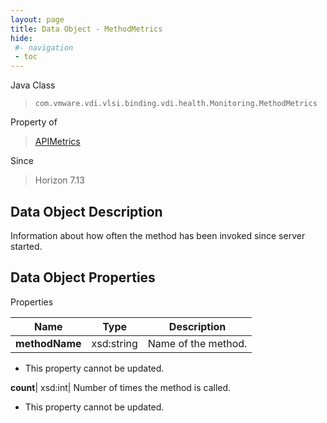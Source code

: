 ```yaml
---
layout: page
title: Data Object - MethodMetrics
hide:
 #- navigation
 - toc
---
```






Java Class  
> `com.vmware.vdi.vlsi.binding.vdi.health.Monitoring.MethodMetrics`

Property of  
> [APIMetrics](vdi.health.Monitoring.APIMetrics.md#field_detail)

Since  
> Horizon 7.13


## Data Object Description 

Information about how often the method has been invoked since server started. 

## Data Object Properties

Properties

Name |  Type |  Description   
---|---|---  
**methodName**|  xsd:string|  Name of the method.   


 * This property cannot be updated.

  
**count**|  xsd:int|  Number of times the method is called.   


 * This property cannot be updated.

  
  

  
